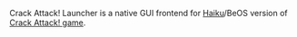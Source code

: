 Crack Attack! Launcher is a native GUI frontend for [Haiku](http://www.haiku-os.org/)/BeOS version of [Crack Attack! game](http://www.nongnu.org/crack-attack/).